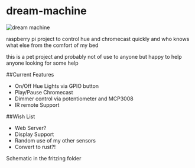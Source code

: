 # dream-machine
![dream machine](https://img1.etsystatic.com/119/0/10528271/il_340x270.1060758357_5wct.jpg)


raspberry pi project to control hue and chromecast quickly and who knows what else from the comfort of my bed

this is a pet project and probably not of use to anyone but happy to help anyone looking for some help



##Current Features
 * On/Off Hue Lights via GPIO button
 * Play/Pause Chromecast
 * Dimmer control via potentiometer and MCP3008
 * IR remote Support 
 
##Wish List
 * Web Server?
 * Display Support
 * Random use of my other sensors
 * Convert to rust?!
 
Schematic in the fritzing folder
